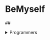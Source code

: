 # BeMyself

##<details>
<summary>Programmers</summary>
<div markdown="1">

###<details>
<summary>Lv1</summary>
<div markdown="1">

- [옹알이 (2)](https://github.com/fatherLeon/BeMyself/tree/main/알고리즘/Programmers/옹알이%20(2))

</div>
</details>

###<details>
<summary>Lv2</summary>
<div markdown="1">

- [귤 고르기](https://github.com/fatherLeon/BeMyself/tree/main/알고리즘/Programmers/귤%20고르기)

</div>
</details>

</div>
</details>
